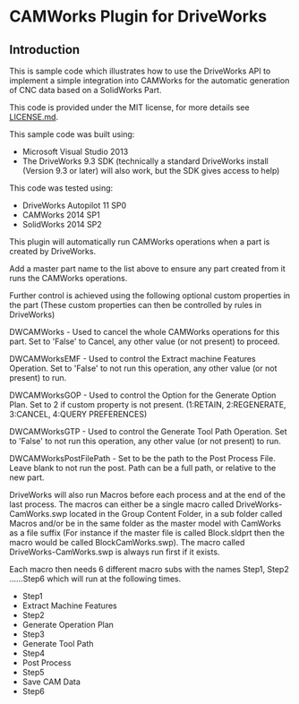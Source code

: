 CAMWorks Plugin for DriveWorks
==============================================

Introduction
-----------------------------------------------
This is sample code which illustrates how to use the DriveWorks API to implement a simple integration into CAMWorks for the automatic generation of CNC data based on a SolidWorks Part.

This code is provided under the MIT license,
for more details see [LICENSE.md](https://github.com/DriveWorks/Labs-CAMWorks/blob/master/LICENSE.md).

This sample code was built using:
- Microsoft Visual Studio 2013
- The DriveWorks 9.3 SDK (technically a standard DriveWorks install (Version 9.3 or later) will also work, but the SDK gives access to help)

This code was tested using:
- DriveWorks Autopilot 11 SP0
- CAMWorks 2014 SP1
- SolidWorks 2014 SP2

This plugin will automatically run CAMWorks operations when a part is created by DriveWorks.

Add a master part name to the list above to ensure any part created from it runs the CAMWorks operations.

Further control is achieved using the following optional custom properties in the part (These custom properties can then be controlled by rules in DriveWorks)

DWCAMWorks - Used to cancel the whole CAMWorks operations for this part.  Set to 'False' to Cancel, any other value (or not present) to proceed.

DWCAMWorksEMF - Used to control the Extract machine Features Operation. Set to 'False' to not run this operation, any other value (or not present) to run.

DWCAMWorksGOP - Used to control the Option for the Generate Option Plan. Set to 2 if custom property is not present. (1:RETAIN, 2:REGENERATE, 3:CANCEL, 4:QUERY PREFERENCES)

DWCAMWorksGTP - Used to control the Generate Tool Path Operation. Set to 'False' to not run this operation, any other value (or not present) to run.

DWCAMWorksPostFilePath - Set to be the path to the Post Process File.  Leave blank to not run the post.  Path can be a full path, or relative to the new part.

DriveWorks will also run Macros before each process and at the end of the last process.  The macros can either be a single macro called DriveWorks-CamWorks.swp located in the Group Content Folder, in a sub folder called Macros and/or be in the same folder as the master model with CamWorks as a file suffix (For instance if the master file is called Block.sldprt then the macro would be called BlockCamWorks.swp).  The macro called DriveWorks-CamWorks.swp is always run first if it exists.

Each macro then needs 6 different macro subs with the names Step1, Step2 ......Step6 which will run at the following times.

- Step1
- Extract Machine Features
- Step2
- Generate Operation Plan
- Step3
- Generate Tool Path
- Step4
- Post Process
- Step5
- Save CAM Data
- Step6

